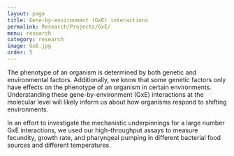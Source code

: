 ```yaml
---
layout: page
title: Gene-by-environment (GxE) interactions
permalink: Research/Projects/GxE/
menu: research
category: research
image: GxE.jpg
order: 5
---
```


The phenotype of an organism is determined by both genetic and environmental factors. Additionally, we know that some genetic factors only have effects on the phenotype of an organism in certain environments. Understanding these gene-by-environment (GxE) interactions at the molecular level will likely inform us about how organisms respond to shifting environments.

In an effort to investigate the mechanistic underpinnings for a large number GxE interactions, we used our high-throughput assays to measure fecundity, growth rate, and pharyngeal pumping in different bacterial food sources and different temperatures. 

